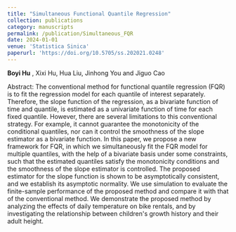```yaml
---
title: "Simultaneous Functional Quantile Regression"
collection: publications
category: manuscripts
permalink: /publication/Simultaneous_FQR
date: 2024-01-01
venue: 'Statistica Sinica'
paperurl: 'https://doi.org/10.5705/ss.202021.0248'
---
```

**Boyi Hu** , Xixi Hu, Hua Liu, Jinhong You and Jiguo Cao

Abstract: The conventional method for functional quantile regression (FQR) is to fit the regression model for each quantile of interest separately. Therefore, the slope function of the regression, as a bivariate function of time and quantile, is estimated as a univariate function of time for each fixed quantile. However, there are several limitations to this conventional strategy. For example, it cannot guarantee the monotonicity of the conditional quantiles, nor can it control the smoothness of the slope estimator as a bivariate function. In this paper, we propose a new framework for FQR, in which we simultaneously fit the FQR model for multiple quantiles, with the help of a bivariate basis under some constraints, such that the estimated quantiles satisfy the monotonicity conditions and the smoothness of the slope estimator is controlled. The proposed estimator for the slope function is shown to be asymptotically consistent, and we establish its asymptotic normality. We use simulation to evaluate the finite-sample performance of the proposed method and compare it with that of the conventional method. We demonstrate the proposed method by analyzing the effects of daily temperature on bike rentals, and by investigating the relationship between children's growth history and their adult height.
